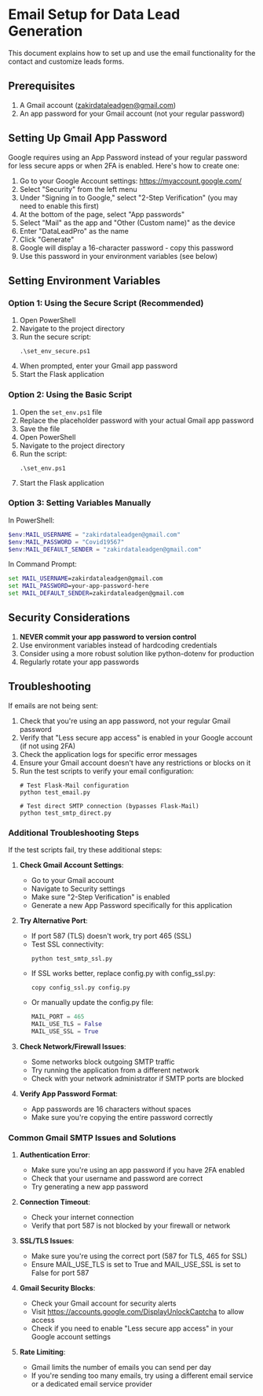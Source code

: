 # Email Setup for Data Lead Generation

This document explains how to set up and use the email functionality for the contact and customize leads forms.

## Prerequisites

1. A Gmail account (zakirdataleadgen@gmail.com)
2. An app password for your Gmail account (not your regular password)

## Setting Up Gmail App Password

Google requires using an App Password instead of your regular password for less secure apps or when 2FA is enabled. Here's how to create one:

1. Go to your Google Account settings: https://myaccount.google.com/
2. Select "Security" from the left menu
3. Under "Signing in to Google," select "2-Step Verification" (you may need to enable this first)
4. At the bottom of the page, select "App passwords"
5. Select "Mail" as the app and "Other (Custom name)" as the device
6. Enter "DataLeadPro" as the name
7. Click "Generate"
8. Google will display a 16-character password - copy this password
9. Use this password in your environment variables (see below)

## Setting Environment Variables

### Option 1: Using the Secure Script (Recommended)

1. Open PowerShell
2. Navigate to the project directory
3. Run the secure script:
   ```
   .\set_env_secure.ps1
   ```
4. When prompted, enter your Gmail app password
5. Start the Flask application

### Option 2: Using the Basic Script

1. Open the `set_env.ps1` file
2. Replace the placeholder password with your actual Gmail app password
3. Save the file
4. Open PowerShell
5. Navigate to the project directory
6. Run the script:
   ```
   .\set_env.ps1
   ```
7. Start the Flask application

### Option 3: Setting Variables Manually

In PowerShell:
```powershell
$env:MAIL_USERNAME = "zakirdataleadgen@gmail.com"
$env:MAIL_PASSWORD = "Covid19567"
$env:MAIL_DEFAULT_SENDER = "zakirdataleadgen@gmail.com"
```

In Command Prompt:
```cmd
set MAIL_USERNAME=zakirdataleadgen@gmail.com
set MAIL_PASSWORD=your-app-password-here
set MAIL_DEFAULT_SENDER=zakirdataleadgen@gmail.com
```

## Security Considerations

1. **NEVER commit your app password to version control**
2. Use environment variables instead of hardcoding credentials
3. Consider using a more robust solution like python-dotenv for production
4. Regularly rotate your app passwords

## Troubleshooting

If emails are not being sent:

1. Check that you're using an app password, not your regular Gmail password
2. Verify that "Less secure app access" is enabled in your Google account (if not using 2FA)
3. Check the application logs for specific error messages
4. Ensure your Gmail account doesn't have any restrictions or blocks on it
5. Run the test scripts to verify your email configuration:
   ```
   # Test Flask-Mail configuration
   python test_email.py
   
   # Test direct SMTP connection (bypasses Flask-Mail)
   python test_smtp_direct.py
   ```

### Additional Troubleshooting Steps

If the test scripts fail, try these additional steps:

1. **Check Gmail Account Settings**:
   - Go to your Gmail account
   - Navigate to Security settings
   - Make sure "2-Step Verification" is enabled
   - Generate a new App Password specifically for this application

2. **Try Alternative Port**:
   - If port 587 (TLS) doesn't work, try port 465 (SSL)
   - Test SSL connectivity:
     ```
     python test_smtp_ssl.py
     ```
   - If SSL works better, replace config.py with config_ssl.py:
     ```
     copy config_ssl.py config.py
     ```
   - Or manually update the config.py file:
     ```python
     MAIL_PORT = 465
     MAIL_USE_TLS = False
     MAIL_USE_SSL = True
     ```

3. **Check Network/Firewall Issues**:
   - Some networks block outgoing SMTP traffic
   - Try running the application from a different network
   - Check with your network administrator if SMTP ports are blocked

4. **Verify App Password Format**:
   - App passwords are 16 characters without spaces
   - Make sure you're copying the entire password correctly

### Common Gmail SMTP Issues and Solutions

1. **Authentication Error**:
   - Make sure you're using an app password if you have 2FA enabled
   - Check that your username and password are correct
   - Try generating a new app password

2. **Connection Timeout**:
   - Check your internet connection
   - Verify that port 587 is not blocked by your firewall or network

3. **SSL/TLS Issues**:
   - Make sure you're using the correct port (587 for TLS, 465 for SSL)
   - Ensure MAIL_USE_TLS is set to True and MAIL_USE_SSL is set to False for port 587

4. **Gmail Security Blocks**:
   - Check your Gmail account for security alerts
   - Visit https://accounts.google.com/DisplayUnlockCaptcha to allow access
   - Check if you need to enable "Less secure app access" in your Google account settings

5. **Rate Limiting**:
   - Gmail limits the number of emails you can send per day
   - If you're sending too many emails, try using a different email service or a dedicated email service provider